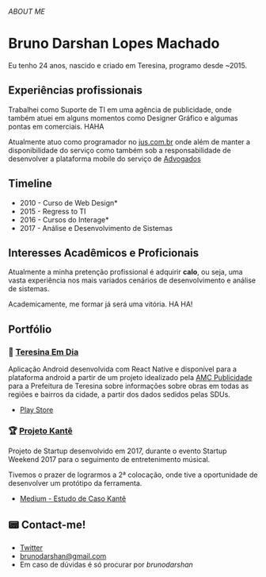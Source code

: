 _ABOUT ME_
# Bruno Darshan Lopes Machado



Eu tenho 24 anos, nascido e criado em Teresina, programo desde ~2015.

## Experiências profissionais

Trabalhei como Suporte de TI em uma agência de publicidade, onde também atuei em alguns momentos como Designer Gráfico e algumas pontas em comerciais. HAHA

Atualmente atuo como programador no [jus.com.br](jus.com.br) onde além de manter a disponibilidade do serviço como também sob a responsabilidade de desenvolver a plataforma mobile do serviço de [Advogados](jus.com.br/advogados)

## Timeline

- 2010 - Curso de Web Design*
- 2015 - Regress to TI
- 2016 - Cursos do Interage*
- 2017 - Análise e Desenvolvimento de Sistemas

## Interesses Acadêmicos e Proficionais

Atualmente a minha pretenção profissional é adquirir **calo**, ou seja, uma vasta experiência nos mais variados cenários de desenvolvimento e análise de sistemas.

Academicamente, me formar já será uma vitória. HA HA!

## Portfólio

### :iphone: [Teresina Em Dia](https://play.google.com/store/apps/details?id=com.teresinaemdia)

Aplicação Android desenvolvida com React Native e disponível para a plataforma android a partir de um projeto idealizado pela [AMC Publicidade](http://amcpublicidade.com/) para a Prefeitura de Teresina sobre informações sobre obras em todas as regiões e bairros da cidade, a partir dos dados sedidos pelas SDUs.

 - [Play Store](https://play.google.com/store/apps/details?id=com.teresinaemdia)


### :trophy: [Projeto Kantê](https://medium.com/@darshanbruno/study-case-ux-kant%C3%AA-d28ba0c6e0c9)

Projeto de Startup desenvolvido em 2017, durante o evento Startup Weekend 2017 para o seguimento de entretenimento músical.

Tivemos o prazer de lograrmos a 2ª colocação, onde tive a oportunidade de desenvolver um protótipo da ferramenta.

- [Medium - Estudo de Caso Kantê](https://medium.com/@darshanbruno/study-case-ux-kant%C3%AA-d28ba0c6e0c9)

## :pager: Contact-me!

- [Twitter](https://twitter.com/brunodarshan)
- [brunodarshan@gmail.com](mailto:brunodarshan@gmail.com)
- Em caso de dúvidas é só procurar por *brunodarshan*



